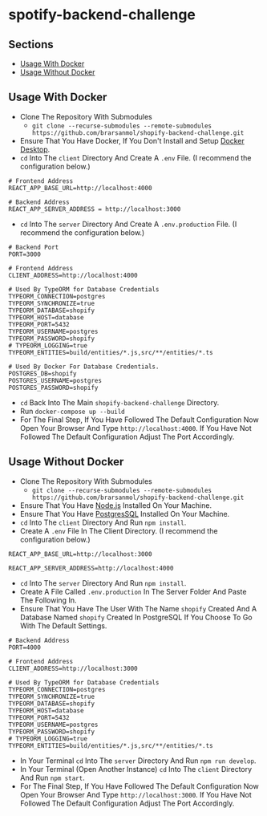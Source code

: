 # spotify-backend-challenge

## Sections
  - [Usage With Docker](#usage-with-docker)
  - [Usage Without Docker](#usage-without-docker)

## Usage With Docker
- Clone The Repository With Submodules
   - `git clone --recurse-submodules --remote-submodules https://github.com/brarsanmol/shopify-backend-challenge.git`
- Ensure That You Have Docker, If You Don't Install and Setup [Docker Desktop](https://www.docker.com/get-started).
- `cd` Into The `client` Directory And Create A `.env` File. (I recommend the configuration below.)
```
# Frontend Address
REACT_APP_BASE_URL=http://localhost:4000

# Backend Address
REACT_APP_SERVER_ADDRESS = http://localhost:3000
```
- `cd` Into The `server` Directory And Create A `.env.production` File. (I recommend the configuration below.)
```
# Backend Port
PORT=3000

# Frontend Address
CLIENT_ADDRESS=http://localhost:4000

# Used By TypeORM for Database Credentials
TYPEORM_CONNECTION=postgres
TYPEORM_SYNCHRONIZE=true
TYPEORM_DATABASE=shopify
TYPEORM_HOST=database
TYPEORM_PORT=5432
TYPEORM_USERNAME=postgres
TYPEORM_PASSWORD=shopify
# TYPEORM_LOGGING=true
TYPEORM_ENTITIES=build/entities/*.js,src/**/entities/*.ts

# Used By Docker For Database Credentials.
POSTGRES_DB=shopify
POSTGRES_USERNAME=postgres
POSTGRES_PASSWORD=shopify
```
- `cd` Back Into The Main `shopify-backend-challenge` Directory.
- Run `docker-compose up --build`
- For The Final Step, If You Have Followed The Default Configuration Now Open Your Browser And Type `http://localhost:4000`. If You Have Not Followed The Default Configuration Adjust The Port Accordingly.

## Usage Without Docker
- Clone The Repository With Submodules
   - `git clone --recurse-submodules --remote-submodules https://github.com/brarsanmol/shopify-backend-challenge.git`
- Ensure That You Have [Node.js](https://nodejs.org/en/) Installed On Your Machine.
- Ensure That You Have [PostgresSQL](https://www.postgresql.org/download/) Installed On Your Machine.
- `cd` Into The `client` Directory And Run `npm install`.
- Create A `.env` File In The Client Directory. (I recommend the configuration below.)
```
REACT_APP_BASE_URL=http://localhost:3000

REACT_APP_SERVER_ADDRESS=http://localhost:4000
```
- `cd` Into The `server` Directory And Run `npm install`.
- Create A File Called `.env.production` In The Server Folder And Paste The Following In.
- Ensure That You Have The User With The Name `shopify` Created And A Database Named `shopify` Created In PostgreSQL If You Choose To Go With The Default Settings.
```
# Backend Address
PORT=4000

# Frontend Address
CLIENT_ADDRESS=http://localhost:3000

# Used By TypeORM for Database Credentials
TYPEORM_CONNECTION=postgres
TYPEORM_SYNCHRONIZE=true
TYPEORM_DATABASE=shopify
TYPEORM_HOST=database
TYPEORM_PORT=5432
TYPEORM_USERNAME=postgres
TYPEORM_PASSWORD=shopify
# TYPEORM_LOGGING=true
TYPEORM_ENTITIES=build/entities/*.js,src/**/entities/*.ts
```
- In Your Terminal `cd` Into The `server` Directory And Run `npm run develop`.
- In Your Terminal (Open Another Instance) `cd` Into The `client` Directory And Run `npm start`.
- For The Final Step, If You Have Followed The Default Configuration Now Open Your Browser And Type `http://localhost:3000`. If You Have Not Followed The Default Configuration Adjust The Port Accordingly.